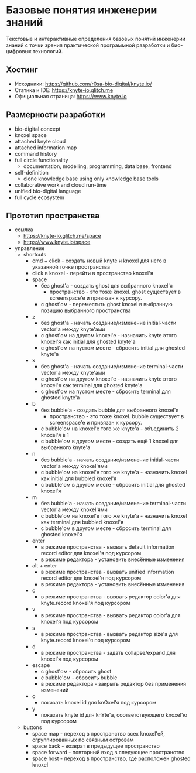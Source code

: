 Базовые понятия инженерии знаний
================================

Текстовые и интерактивные определения базовых понятий инженерии знаний
с точки зрения практической программной разработки
и био-цифровых технологий.

Хостинг
-------
* Исходники: <https://github.com/r0sa-bio-digital/knyte.io/>
* Статика и IDE: <https://knyte-io.glitch.me>
* Официальная страница: <https://www.knyte.io>

Размерности разработки
----------------------
* bio-digital concept
* knoxel space
* attached knyte cloud
* attached information map
* command history
* full circle functionality
  * documentation, modelling, programming, data base, frontend
* self-definition
  * clone knowledge base using only knowledge base tools
* collaborative work and cloud run-time
* unified bio-digital language
* full cycle ecosystem

Прототип пространства
---------------------
* ссылка
  * <https://knyte-io.glitch.me/space>
  * <https://www.knyte.io/space>
* управление
  * shortcuts
    * cmd + click - создать новый knyte и knoxel для него в указанной точке пространства
    * click в knoxel - перейти в пространство knoxel'я
    * space
      * без ghost'а - создать ghost для выбранного knoxel'я
        * пространство - это тоже knoxel. ghost существует в screenspace'e и привязан к курсору.
      * c ghost'ом - переместить ghost knoxel в выбранную позицию выбранного пространства
    * z
      * без ghost'а - начать создание/изменение initial-части vector'а между knyte'ами
      * c ghost'ом на другом knoxel'е - назначить knyte этого knoxel'я как initial для ghosted knyte'а
      * c ghost'ом на пустом месте - сбросить initial для ghosted knyte'а
    * x
      * без ghost'а - начать создание/изменение terminal-части vector'а между knyte'ами
      * c ghost'ом на другом knoxel'е - назначить knyte этого knoxel'я как terminal для ghosted knyte'а
      * c ghost'ом на пустом месте - сбросить terminal для ghosted knyte'а
    * b
      * без bubble'а - создать bubble для выбранного knoxel'я
        * пространство - это тоже knoxel. bubble существует в screenspace'e и привязан к курсору.
      * с bubble'ом на knoxel'е того же knyte'а - объединить 2 knoxel'я в 1
      * с bubble'ом в другом месте - создать ещё 1 knoxel для выбранного knyte'а
    * n
      * без bubble'а - начать создание/изменение initial-части vector'а между knoxel'ями
      * с bubble'ом на knoxel'е того же knyte'а - назначить knoxel как initial для bubbled knoxel'я
      * с bubble'ом в другом месте - сбросить initial для ghosted knoxel'я
    * m
      * без bubble'а - начать создание/изменение terminal-части vector'а между knoxel'ями
      * с bubble'ом на knoxel'е того же knyte'а - назначить knoxel как terminal для bubbled knoxel'я
      * с bubble'ом в другом месте - сбросить terminal для ghosted knoxel'я
    * enter
      * в режиме пространства - вызвать default information record editor для knoxel'я под курсором
      * в режиме редактора - установить внесённые изменения
    * alt + enter
      * в режиме пространства - вызвать unified information record editor для knoxel'я под курсором
      * в режиме редактора - установить внесённые изменения
    * c
      * в режиме пространства - вызвать редактор color'а для knyte.record knoxel'я под курсором
    * v
      * в режиме пространства - вызвать редактор color'а для knoxel'я под курсором
    * s
      * в режиме пространства - вызвать редактор size'а для knyte.record knoxel'я под курсором
    * d
      * в режиме пространства - задать collapse/expand для knoxel'я под курсором
    * escape
      * c ghost'ом - сбросить ghost
      * c bubble'ом - сбросить bubble
      * в режиме редактора - закрыть редактор без применения изменений
    * o
      * показать knoxel id для knOxel'я под курсором
    * y
      * показать knyte id для knYte'а, соответствующего knoxel'ю под курсором
  * buttons
    * space map - переход в пространство всех knoxel'ей, сгруппированных по связным островам
    * space back - возврат в предыдущее пространство
    * space forward - повторный вход в следующее пространство
    * space host - переход в пространство, где расположен ghosted knoxel
